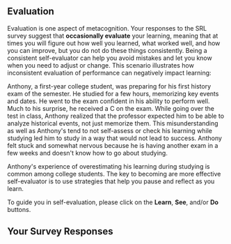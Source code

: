 ## Evaluation

Evaluation is one aspect of metacognition. Your responses to the SRL survey suggest that **occasionally evaluate** your learning, meaning that at times you will figure out how well you learned, what worked well, and how you can improve, but you do not do these things consistently. Being a consistent self-evaluator can help you avoid  mistakes and let you know when you need to adjust or change. This scenario illustrates how inconsistent evaluation of performance can negatively impact learning:

Anthony, a first-year college student, was preparing for his first history exam of the semester. He studied for a few hours, memorizing key events and dates. He went to the exam confident in his ability to perform well. Much to his surprise, he received a C on the exam. While going over the test in class, Anthony realized that the professor expected him to be able to analyze historical events, not just memorize them. This misunderstanding as well as Anthony's tend to not self-assess or check his learning while studying led him to study in a way that would not lead to success. Anthony felt stuck and somewhat nervous because he is having another exam in a few weeks and doesn't know how to go about studying.

Anthony's experience of overestimating his learning during studying is common among college students. The key to becoming are more effective self-evaluator is to use strategies that help you pause and reflect as you learn. 

To guide you in self-evaluation, please click on the **Learn**, **See**, and/or **Do** buttons. 

## Your Survey Responses

